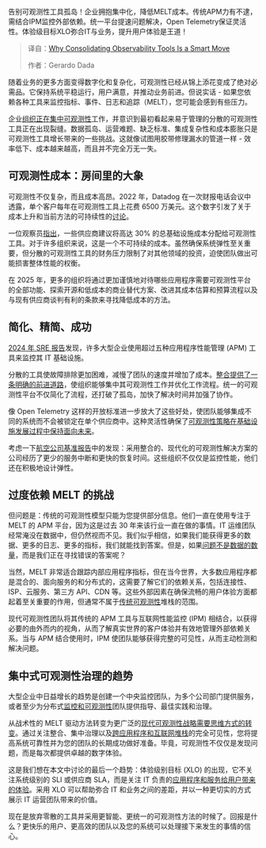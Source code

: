 <!--
title: 为什么整合可观测性工具是明智之举
cover: https://cdn.thenewstack.io/media/2025/03/efa4644e-gamze-senturk-xgj_gnpcpoi-unsplash-scaled.jpg
summary: 告别可观测性工具孤岛！企业拥抱集中化，降低MELT成本。传统APM力有不逮，需结合IPM监控外部依赖。统一平台提速问题解决，Open Telemetry保证灵活性。体验级目标XLO弥合IT与业务，提升用户体验是王道！
-->

告别可观测性工具孤岛！企业拥抱集中化，降低MELT成本。传统APM力有不逮，需结合IPM监控外部依赖。统一平台提速问题解决，Open Telemetry保证灵活性。体验级目标XLO弥合IT与业务，提升用户体验是王道！

> 译自：[Why Consolidating Observability Tools Is a Smart Move](https://thenewstack.io/why-consolidating-observability-tools-is-a-smart-move/)
> 
> 作者：Gerardo Dada

随着业务的更多方面变得数字化和复杂化，可观测性已经从锦上添花变成了绝对必需品。它保持系统平稳运行，用户满意，并推动业务前进。但说实话 - 如果您依赖各种工具来监控指标、事件、日志和追踪（MELT），您可能会感到有些压力。

企业[组织正在集中可观测性](https://thenewstack.io/what-observability-should-do-for-your-organization/)工作，并意识到最初看起来易于管理的分散的可观测性工具正在出现裂缝。数据孤岛、运营难题、缺乏标准、集成复杂性和成本膨胀只是可观测性工具增长带来的一些挑战。这就像试图用胶带修理漏水的管道一样 - 效率低下、成本越来越高，而且并不完全万无一失。

## 可观测性成本：房间里的大象

可观测性不仅复杂，而且成本高昂。2022 年，Datadog 在一次财报电话会议中透露，单个客户每年在可观测性工具上花费 6500 万美元。这个数字引发了关于成本上升和当前方法的可持续性的[讨论](https://thenewstack.io/real-talk-why-is-datadog-so-expensive/)。

一位观察员[指出](https://www.rtinsights.com/why-legacy-observability-tools-are-so-expensive/)，一些供应商建议将高达 30% 的总基础设施成本分配给可观测性工具。对于许多组织来说，这是一个不可持续的成本。虽然确保系统弹性至关重要，但分散的可观测性工具的财务压力限制了对其他领域的投资，迫使团队做出可能损害整体性能的权衡。

在 2025 年，更多的组织将通过更加谨慎地对待哪些应用程序需要可观测性平台的全部功能、探索开源和低成本的商业替代方案、改进其成本估算和预算流程以及与现有供应商谈判有利的条款来寻找降低成本的方法。

## 简化、精简、成功

[2024 年 SRE 报告](https://www.catchpoint.com/asset/2024-sre-report)发现，许多大型企业使用超过五种应用程序性能管理 (APM) 工具来监控其 IT 基础设施。

分散的工具使故障排除更加困难，减慢了团队的速度并增加了成本。[整合提供了一条明确的前进道路](https://thenewstack.io/duplication-not-consolidation-the-path-forward-for-apps/)，使组织能够集中其可观测性工作并优化工作流程。统一的可观测性平台不仅简化了流程，还打破了孤岛，加快了解决时间并加强了协作。

像 Open Telemetry 这样的开放标准进一步放大了这些好处，使团队能够集成不同的系统而不会被锁定在单个供应商中。这种灵活性确保了[可观测性策略在基础设施发展过程中保持面向未来](https://thenewstack.io/pulumi-templates-for-genai-stacks-pinecone-langchain-first/)。

考虑一下[航空公司基准报告](https://resources.catchpoint.com/hubfs/Website%20Assets%20-%20Briefs%2c%20EBooks%2c%20etc/Catchpoint%20Airline%20Website%20Performance%20Benchmark%20Report%20-%20July%202024.pdf?_gl=1*1hbn9rs*_gcl_au*MTI1MzMzMTM5MC4xNzI5NjMxMDkz)中的发现：采用整合的、现代化的可观测性解决方案的公司经历了更少的服务中断和更快的恢复时间。这些组织不仅仅是监控性能，他们还在积极地设计弹性。

## 过度依赖 MELT 的挑战

但问题是：传统的可观测性模型只能为您提供部分信息。他们一直在使用专注于 MELT 的 APM 平台，因为这是过去 30 年来该行业一直在做的事情。IT 运维团队经常淹没在数据中，但仍然视而不见。我们似乎相信，如果我们能获得更多的数据、更多的日志、更多的指标，我们就能找到答案。但是，如果[问题不是数据的数量](https://thenewstack.io/why-supply-chain-disruptions-are-a-data-problem/)，而是我们正在寻找错误的答案呢？

当然，MELT 非常适合跟踪内部应用程序指标，但在当今世界，大多数应用程序都是混合的、面向服务的和分布式的，这需要了解它们的依赖关系，包括连接性、ISP、云服务、第三方 API、CDN 等。这些外部因素在确保流畅的用户体验方面都起着至关重要的作用，但通常不属于[传统可观测性](https://thenewstack.io/how-time-plays-a-crucial-role-in-aggregating-mobile-data/)堆栈的范围。

现代可观测性团队将其传统的 APM 工具与互联网性能监控 (IPM) 相结合，以获得必要的由外而内的视角，从而了解真实世界的客户体验并有效地管理外部依赖关系。当与 APM 结合使用时，IPM 使团队能够获得完整的可见性，从而主动检测和解决问题。

## 集中式可观测性治理的趋势

大型企业中日益增长的趋势是创建一个中央监控团队，为多个公司部门提供服务，或者至少为分布式[监控和可观测性](https://thenewstack.io/whats-the-difference-between-observability-and-monitoring/)团队提供指导、最佳实践和治理。

从战术性的 MELT 驱动方法转变为更广泛的[现代可观测性战略需要思维方式的转变](https://thenewstack.io/modernizing-observability-the-shift-from-diy-elk-to-saas/)。通过关注整合、集中治理以及[跨应用程序和互联网堆栈](https://thenewstack.io/devops-embraces-observability-across-stacks-for-llm-era/)的完全可见性，您将提高系统可靠性并为您的团队的长期成功做好准备。毕竟，可观测性不仅仅是发现问题，而是每次都提供卓越的数字体验。

这是我们想在本文中讨论的最后一个趋势：体验级别目标 (XLO) 的出现，它不关注系统级别的 SLI 或供应商 SLA，而是关注 IT 负责的[应用程序和服务给用户带来的体验](https://thenewstack.io/measuring-user-experience-in-modern-applications-and-infrastructure/)。采用 XLO 可以帮助弥合 IT 和业务之间的差距，并以一种更切实的方式展示 IT 运营团队带来的价值。

现在是放弃零散的工具并采用更智能、更统一的可观测性方法的时候了。回报是什么？更快乐的用户、更高效的团队以及您的系统可以处理接下来发生的事情的信心。